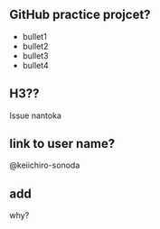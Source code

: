 ## GitHub practice projcet?


- bullet1
- bullet2
- bullet3
- bullet4


## H3??


Issue nantoka


## link to user name?


@keiichiro-sonoda


## add


why?
